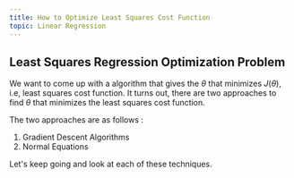 ```yaml
---
title: How to Optimize Least Squares Cost Function
topic: Linear Regression
---
```


## Least Squares Regression Optimization Problem

We want to come up with a algorithm that gives the $\theta$ that minimizes $J(\theta)$, i.e, least squares cost function. It turns out, there are two approaches to find $\theta$ that minimizes the least squares cost function.

The two approaches are as follows :
1. Gradient Descent Algorithms
2. Normal Equations

Let's keep going and look at each of these techniques.